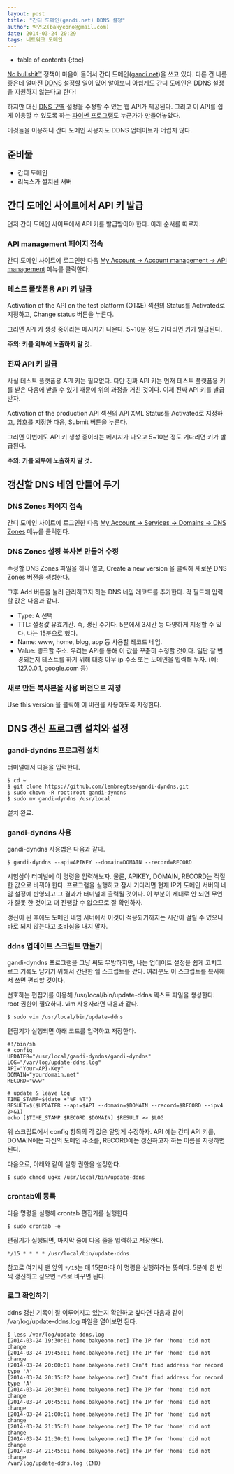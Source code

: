 ```yaml
---
layout: post
title: "간디 도메인(gandi.net) DDNS 설정"
author: 박연오(bakyeono@gmail.com)
date: 2014-03-24 20:29
tags: 네트워크 도메인
---
```

* table of contents
{:toc}

[No bullshit™][gandi.net-no-bullshit] 정책이 마음이 들어서 간디 도메인([gandi.net][gandi.net])을 쓰고 있다. 다른 건 나름 좋은데 얼마전 [DDNS][ddns] 설정할 일이 있어 알아보니 아쉽게도 간디 도메인은 DDNS 설정을 지원하지 않는다고 한다!

하지만 대신 [DNS 구역][dns] 설정을 수정할 수 있는 웹 API가 제공된다. 그리고 이 API를 쉽게 이용할 수 있도록 하는 [파이썬 프로그램][gandi-dyndns]도 누군가가 만들어놓았다.

이것들을 이용하니 간디 도메인 사용자도 DDNS 업데이트가 어렵지 않다.

## 준비물

- 간디 도메인
- 리눅스가 설치된 서버

## 간디 도메인 사이트에서 API 키 발급

먼저 간디 도메인 사이트에서 API 키를 발급받아야 한다. 아래 순서를 따르자.

### API management 페이지 접속

간디 도메인 사이트에 로그인한 다음 [My Account -> Account management -> API management][gandi.net-api-management] 메뉴를 클릭한다.

### 테스트 플랫폼용 API 키 발급

Activation of the API on the test platform (OT&E) 섹션의 Status를 Activated로 지정하고, Change status 버튼을 누른다.

그러면 API 키 생성 중이라는 메시지가 나온다. 5~10분 정도 기다리면 키가 발급된다.

**주의: 키를 외부에 노출하지 말 것.**

### 진짜 API 키 발급

사실 테스트 플랫폼용 API 키는 필요없다. 다만 진짜 API 키는 먼저 테스트 플랫폼용 키를 받은 다음에 받을 수 있기 때문에 위의 과정을 거친 것이다. 이제 진짜 API 키를 발급받자.

Activation of the production API 섹션의 API XML Status를 Activated로 지정하고, 암호를 지정한 다음, Submit 버튼을 누른다.

그러면 이번에도 API 키 생성 중이라는 메시지가 나오고 5~10분 정도 기다리면 키가 발급된다.

**주의: 키를 외부에 노출하지 말 것.**

## 갱신할 DNS 네임 만들어 두기

### DNS Zones 페이지 접속

간디 도메인 사이트에 로그인한 다음 [My Account -> Services -> Domains -> DNS Zones][gandi.net-dns-zones] 메뉴를 클릭한다.

### DNS Zones 설정 복사본 만들어 수정

수정할 DNS Zones 파일을 하나 열고, Create a new version 을 클릭해 새로운 DNS Zones 버전을 생성한다.

그후 Add 버튼을 눌러 관리하고자 하는 DNS 네임 레코드를 추가한다. 각 필드에 입력할 값은 다음과 같다.

- Type: A 선택
- TTL: 설정값 유효기간. 즉, 갱신 주기다. 5분에서 3시간 등 다양하게 지정할 수 있다. 나는 15분으로 했다.
- Name: www, home, blog, app 등 사용할 레코드 네임.
- Value: 링크할 주소. 우리는 API를 통해 이 값을 꾸준히 수정할 것이다. 일단 잘 변경되는지 테스트를 하기 위해 대충 아무 ip 주소 또는 도메인을 입력해 두자. (예: 127.0.0.1, google.com 등)

### 새로 만든 복사본을 사용 버전으로 지정

Use this version 을 클릭해 이 버전을 사용하도록 지정한다.

## DNS 갱신 프로그램 설치와 설정

### gandi-dyndns 프로그램 설치

터미널에서 다음을 입력한다.

    $ cd ~
    $ git clone https://github.com/lembregtse/gandi-dyndns.git
    $ sudo chown -R root:root gandi-dyndns
    $ sudo mv gandi-dyndns /usr/local

설치 완료.

### gandi-dyndns 사용

gandi-dyndns 사용법은 다음과 같다.

    $ gandi-dyndns --api=APIKEY --domain=DOMAIN --record=RECORD

시험삼아 터미널에 이 명령을 입력해보자. 물론, APIKEY, DOMAIN, RECORD는 적절한 값으로 바꿔야 한다. 프로그램을 실행하고 잠시 기다리면 현재 IP가 도메인 서버의 네임 설정에 반영되고 그 결과가 터미널에 출력될 것이다. 이 부분이 제대로 안 되면 무언가 잘못 한 것이고 더 진행할 수 없으므로 잘 확인하자.

갱신이 된 후에도 도메인 네임 서버에서 이것이 적용되기까지는 시간이 걸릴 수 있으니 바로 되지 않는다고 조바심을 내지 말자.

### ddns 업데이트 스크립트 만들기

gandi-dyndns 프로그램을 그냥 써도 무방하지만, 나는 업데이트 설정을 쉽게 고치고 로그 기록도 남기기 위해서 간단한 쉘 스크립트를 짰다. 여러분도 이 스크립트를 복사해서 쓰면 편리할 것이다.

선호하는 편집기를 이용해 /usr/local/bin/update-ddns 텍스트 파일을 생성한다. root 권한이 필요하다. vim 사용자라면 다음과 같다.

    $ sudo vim /usr/local/bin/update-ddns

편집기가 실행되면 아래 코드를 입력하고 저장한다.

    #!/bin/sh
    # config
    UPDATER="/usr/local/gandi-dyndns/gandi-dyndns"
    LOG="/var/log/update-ddns.log"
    API="Your-API-Key"
    DOMAIN="yourdomain.net"
    RECORD="www"

    # update & leave log
    TIME_STAMP=$(date +"%F %T")
    RESULT=$($UPDATER --api=$API --domain=$DOMAIN --record=$RECORD --ipv4 2>&1)
    echo [$TIME_STAMP $RECORD.$DOMAIN] $RESULT >> $LOG

위 스크립트에서 config 항목의 각 값은 알맞게 수정하자. API 에는 간디 API 키를, DOMAIN에는 자신의 도메인 주소를, RECORD에는 갱신하고자 하는 이름을 지정하면 된다.

다음으로, 아래와 같이 실행 권한을 설정한다.

    $ sudo chmod ug+x /usr/local/bin/update-ddns

### crontab에 등록

다음 명령을 실행해 crontab 편집기를 실행한다.

    $ sudo crontab -e

편집기가 실행되면, 마지막 줄에 다음 줄을 입력하고 저장한다.

    */15 * * * * /usr/local/bin/update-ddns

참고로 여기서 맨 앞의 `*/15`는 매 15분마다 이 명령을 실행하라는 뜻이다. 5분에 한 번씩 갱신하고 싶으면 `*/5`로 바꾸면 된다.

### 로그 확인하기

ddns 갱신 기록이 잘 이루어지고 있는지 확인하고 싶다면 다음과 같이 /var/log/update-ddns.log 파일을 열어보면 된다.

    $ less /var/log/update-ddns.log
    [2014-03-24 19:30:01 home.bakyeono.net] The IP for 'home' did not change
    [2014-03-24 19:45:01 home.bakyeono.net] The IP for 'home' did not change
    [2014-03-24 20:00:01 home.bakyeono.net] Can't find address for record type 'A'
    [2014-03-24 20:15:02 home.bakyeono.net] Can't find address for record type 'A'
    [2014-03-24 20:30:01 home.bakyeono.net] The IP for 'home' did not change
    [2014-03-24 20:45:01 home.bakyeono.net] The IP for 'home' did not change
    [2014-03-24 21:00:01 home.bakyeono.net] The IP for 'home' did not change
    [2014-03-24 21:15:01 home.bakyeono.net] The IP for 'home' did not change
    [2014-03-24 21:30:01 home.bakyeono.net] The IP for 'home' did not change
    [2014-03-24 21:45:01 home.bakyeono.net] The IP for 'home' did not change
    /var/log/update-ddns.log (END)

[gandi.net]: https://www.gandi.net
[gandi.net-no-bullshit]: https://www.gandi.net/no-bullshit
[gandi.net-api-management]: https://www.gandi.net/admin/api_key
[gandi.net-dns-zones]: https://www.gandi.net/admin/domain/zone/list
[ddns]: http://ko.wikipedia.org/wiki/DDNS
[dns]: http://ko.wikipedia.org/wiki/%EB%8F%84%EB%A9%94%EC%9D%B8_%EB%84%A4%EC%9E%84_%EC%8B%9C%EC%8A%A4%ED%85%9C
[gandi-dyndns]: https://github.com/lembregtse/gandi-dyndns

